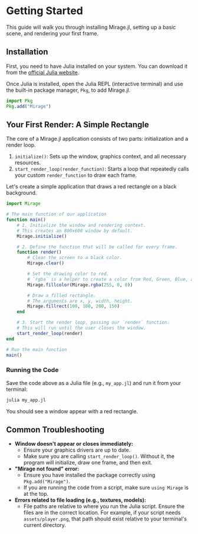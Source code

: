 # Getting Started

This guide will walk you through installing Mirage.jl, setting up a basic scene, and rendering your first frame.

## Installation

First, you need to have Julia installed on your system. You can download it from the [official Julia website](https://julialang.org/downloads/).

Once Julia is installed, open the Julia REPL (interactive terminal) and use the built-in package manager, `Pkg`, to add Mirage.jl.

```julia
import Pkg
Pkg.add("Mirage")
```

## Your First Render: A Simple Rectangle

The core of a Mirage.jl application consists of two parts: initialization and a render loop.

1.  `initialize()`: Sets up the window, graphics context, and all necessary resources.
2.  `start_render_loop(render_function)`: Starts a loop that repeatedly calls your custom `render_function` to draw each frame.

Let's create a simple application that draws a red rectangle on a black background.

```julia
import Mirage

# The main function of our application
function main()
    # 1. Initialize the window and rendering context.
    # This creates an 800x600 window by default.
    Mirage.initialize()

    # 2. Define the function that will be called for every frame.
    function render()
        # Clear the screen to a black color.
        Mirage.clear()

        # Set the drawing color to red.
        # `rgba` is a helper to create a color from Red, Green, Blue, and Alpha values (0-255).
        Mirage.fillcolor(Mirage.rgba(255, 0, 0))

        # Draw a filled rectangle.
        # The arguments are x, y, width, height.
        Mirage.fillrect(100, 100, 200, 150)
    end

    # 3. Start the render loop, passing our `render` function.
    # This will run until the user closes the window.
    start_render_loop(render)
end

# Run the main function
main()
```

### Running the Code

Save the code above as a Julia file (e.g., `my_app.jl`) and run it from your terminal:

```sh
julia my_app.jl
```

You should see a window appear with a red rectangle.

## Common Troubleshooting

*   **Window doesn't appear or closes immediately:**
    *   Ensure your graphics drivers are up to date.
    *   Make sure you are calling `start_render_loop()`. Without it, the program will initialize, draw one frame, and then exit.
*   **"Mirage not found" error:**
    *   Ensure you have installed the package correctly using `Pkg.add("Mirage")`.
    *   If you are running the code from a script, make sure `using Mirage` is at the top.
*   **Errors related to file loading (e.g., textures, models):**
    *   File paths are relative to where you run the Julia script. Ensure the files are in the correct location. For example, if your script needs `assets/player.png`, that path should exist relative to your terminal's current directory.
